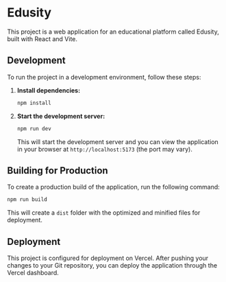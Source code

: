 # Edusity

This project is a web application for an educational platform called Edusity, built with React and Vite.

## Development

To run the project in a development environment, follow these steps:

1.  **Install dependencies:**
    ```bash
    npm install
    ```
2.  **Start the development server:**
    ```bash
    npm run dev
    ```
    This will start the development server and you can view the application in your browser at `http://localhost:5173` (the port may vary).

## Building for Production

To create a production build of the application, run the following command:

```bash
npm run build
```

This will create a `dist` folder with the optimized and minified files for deployment.

## Deployment

This project is configured for deployment on Vercel. After pushing your changes to your Git repository, you can deploy the application through the Vercel dashboard.
